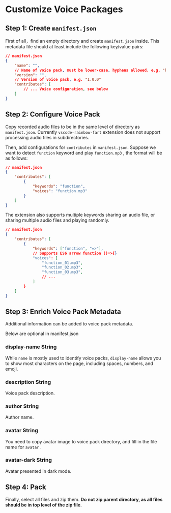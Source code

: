 # Customize Voice Packages

## Step 1: Create `manifest.json`

First of all，find an empty directory and create `manifest.json` inside. This metadata file should at least include the following key/value pairs:

```json
// manifest.json
{
    "name": "",
    // Name of voice pack, must be lower-case, hyphens allowed. e.g. "built-in-voice-english"
    "version": "",
    // Version of voice pack, e.g. "1.0.0"
    "contributes": [
        // ... Voice configuration, see below
    ]
}
```

## Step 2: Configure Voice Pack

Copy recorded audio files to be in the same level of directory as `manifest.json`. Currently `vscode-rainbow-fart` extension does not support processing audio files in subdirectories.

Then, add configurations for `contributes` in `manifest.json`. Suppose we want to detect  `function` keyword and play `function.mp3` , the format will be as follows:

```json
// manifest.json
{
    "contributes": [
        {
            "keywords": "function",
            "voices": "function.mp3"
        }
    ]
}
```

The extension also supports multiple keywords sharing an audio file, or sharing multiple audio files and playing randomly.

```json
// manifest.json
{
    "contributes": [
        {
            "keywords": ["function", "=>"],
            // Supports ES6 arrow function ()=>{}
            "voices": [
                "function_01.mp3",
                "function_02.mp3",
                "function_03.mp3",
                // ...
            ]
        }
    ]
}
```

## Step 3: Enrich Voice Pack Metadata

Additional information can be added to voice pack metadata.

<ImageZoom :src="URL_PREFIX+'/zh/assets/ui-settings.png'" :border="true" width="300"/>

<Note>Below are optional in manifest.json</Note>

### display-name <Badge>String</Badge>

While `name` is mostly used to identify voice packs, `display-name` allows you to show most characters on the page, including spaces, numbers, and emoji.

### description <Badge>String</Badge>

Voice pack description.

### author <Badge>String</Badge>

Author name.

### avatar <Badge>String</Badge>

You need to copy avatar image to voice pack directory, and fill in the file name for  `avatar` .

### avatar-dark <Badge>String</Badge>

Avatar presented in dark mode.

## Step 4: Pack

Finally, select all files and zip them. **Do not zip parent directory, as all files should be in top level of the zip file.**